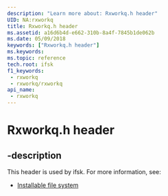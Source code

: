 ```yaml
---
description: "Learn more about: Rxworkq.h header"
UID: NA:rxworkq
title: Rxworkq.h header
ms.assetid: a16d6b4d-e662-310b-8a4f-7845b1de062b
ms.date: 05/09/2018
keywords: ["Rxworkq.h header"]
ms.keywords: 
ms.topic: reference
tech.root: ifsk
f1_keywords:
 - rxworkq
 - rxworkq/rxworkq
api_name:
 - rxworkq
---
```


# Rxworkq.h header


## -description

This header is used by ifsk. For more information, see:

- [Installable file system](../_ifsk/index.md)

